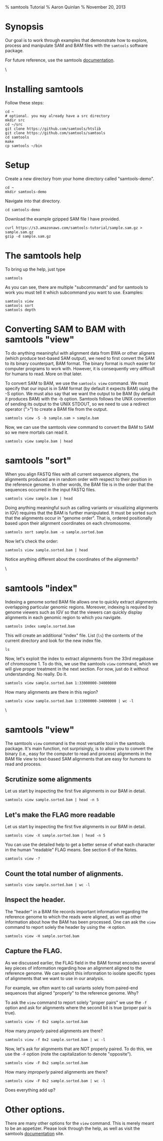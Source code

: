 % samtools Tutorial
% Aaron Quinlan
% November 20, 2013


Synopsis
========

Our goal is to work through examples that demonstrate how to 
explore, process and manipulate SAM and BAM files with the `samtools`
software package.

For future reference, use the samtools [documentation](http://www.htslib.org/doc/).


\


Installing samtools
===================
Follow these steps:

    cd ~
    # optional. you may already have a src directory
    mkdir src
    cd ~/src
    git clone https://github.com/samtools/htslib
    git clone https://github.com/samtools/samtools
    cd samtools
    make
    cp samtools ~/bin


Setup
=====
Create a new directory from your home directory called "samtools-demo".

    cd ~
    mkdir samtools-demo

Navigate into that directory.

    cd samtools-demo

Download the example gzipped SAM file I have provided.

    curl https://s3.amazonaws.com/samtools-tutorial/sample.sam.gz > sample.sam.gz
    gzip -d sample.sam.gz


The samtools help
==================
To bring up the help, just type

    samtools

As you can see, there are multiple "subcommands" and for samtools to
work you must tell it which subcommand you want to use. Examples:

    samtools view
    samtools sort
    samtools depth


Converting SAM to BAM with samtools "view"
==========================================
To do anything meaningful with alignment data from BWA or other aligners (which produce text-based SAM output), we need to first convert the SAM to its binary counterpart, BAM format. The binary format is much easier for computer programs to
work with. However, it is consequently very difficult for humans to read. More on that later.

To convert SAM to BAM, we use the `samtools view` command. We must specify that our input is in SAM format (by default it expects BAM) using the -S option. We must also say that we want the output to be BAM (by default it produces BAM) with
the -b option. Samtools follows the UNIX convention of sending its output to the UNIX STDOUT, so we need to use a redirect operator (">") to create a BAM file from the output. 

    samtools view -S -b sample.sam > sample.bam

Now, we can use the samtools view command to convert the BAM to SAM so we mere mortals can read it.

    samtools view sample.bam | head


samtools "sort"
=================
When you align FASTQ files with all current sequence aligners, the
alignments produced are in random order with respect to their position
in the reference genome. In other words, the BAM file is in the order
that the sequences occurred in the input FASTQ files.

    samtools view sample.bam | head

Doing anything meaningful such as calling variants or visualizing
alignments in IGV) requires that the BAM is further manipulated. It must be sorted such that the alignments occur in "genome order". That is, ordered positionally based upon their alignment coordinates on each chromosome.

    samtools sort sample.bam -o sample.sorted.bam

Now let's check the order:

    samtools view sample.sorted.bam | head

Notice anything different about the coordinates of the alignments?

\


samtools "index"
================

Indexing a genome sorted BAM file allows one to quickly extract alignments
overlapping particular genomic regions. Moreover, indexing is required by genome viewers such as IGV so that the viewers can quickly display alignments in each genomic region to which you navigate.

    samtools index sample.sorted.bam

This will create an additional "index" file. List (`ls`) the contents of the current directory and look for the new index file.

    ls 

Now, let's exploit the index to extract alignments from the 33rd megabase
of chromosome 1. To do this, we use the samtools `view` command, which we will give proper treatment in the next section. For now, just do it without understanding. No really. Do it.

    samtools view sample.sorted.bam 1:33000000-34000000

How many alignments are there in this region?

    samtools view sample.sorted.bam 1:33000000-34000000 | wc -l


\


samtools "view"
================

The samtools `view` command is the most versatile tool in the samtools package. It's main function, not surprisingly, is to allow you to convert the binary (i.e., easy for the computer to read and process) alignments in the BAM file view to text-based SAM alignments that are easy for *humans* to read and process.


Scrutinize some alignments
--------------------------
Let us start by inspecting the first five alignments in our BAM in detail.

    samtools view sample.sorted.bam | head -n 5


Let's make the FLAG more readable
---------------------------------
Let us start by inspecting the first five alignments in our BAM in detail.

    samtools view -X sample.sorted.bam | head -n 5

You can use the detailed help to get a better sense of what each character in the human "readable" FLAG means. See section 6 of the Notes.

    samtools view -?


Count the total number of alignments.
-------------------------------------
    samtools view sample.sorted.bam | wc -l


Inspect the header.
--------------------
The "header" in a BAM file records important information regarding the 
reference genome to which the reads were aligned, as well as other information about how the BAM has been processed. One can ask the `view`
command to report solely the header by using the `-H` option.

    samtools view -H sample.sorted.bam


Capture the FLAG.
-------------------------------------
As we discussed earlier, the FLAG field in the BAM format encodes several key pieces of information regarding how an alignment aligned to the reference genome. We can exploit this information to isolate specific types of alignments that we want to use in our analysis.

For example, we often want to call variants solely from paired-end sequences that aligned "properly" to the reference genome. Why?

To ask the `view` command to report solely "proper pairs" we use the `-f` option and ask for alignments where the second bit is true (proper pair is true).

    samtools view -f 0x2 sample.sorted.bam

How many *properly* paired alignments are there?

    samtools view -f 0x2 sample.sorted.bam | wc -l

Now, let's ask for alignments that are NOT properly paired.  To do this, we use the `-F` option (note the capitalization to denote "opposite").

    samtools view -F 0x2 sample.sorted.bam

How many *improperly* paired alignments are there?

    samtools view -F 0x2 sample.sorted.bam | wc -l

Does everything add up?



Other options.
====================
There are many other options for the `view` command.  This is merely meant to be an appetizer.  Please look through the help, as well as visit the samtools [documentation](http://www.htslib.org/doc/) site.

